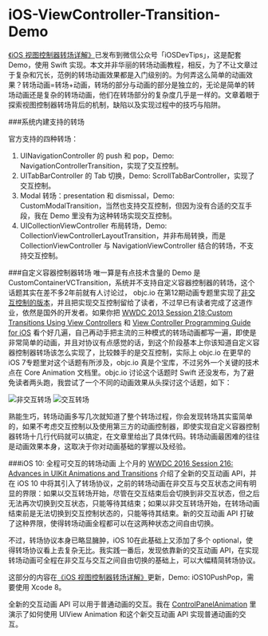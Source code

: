 # iOS-ViewController-Transition-Demo

[《iOS 视图控制器转场详解》](https://github.com/seedante/iOS-Note/wiki/ViewController-Transition)已发布到微信公众号「iOSDevTips」，这是配套 Demo，使用 Swift 实现。本文并非华丽的转场动画教程，相反，为了不让文章过于复杂和冗长，范例的转场动画效果都是入门级别的。为何弄这么简单的动画效果？转场动画=转场+动画，转场的部分与动画的部分是独立的，无论是简单的转场动画还是复杂的转场动画，他们在转场部分的复杂度几乎是一样的。文章着眼于探索视图控制器转场背后的机制，缺陷以及实现过程中的技巧与陷阱。


###系统内建支持的转场

官方支持的四种转场：

1. UINavigationController 的 push 和 pop，Demo: NavigationControllerTransition，实现了交互控制。
2. UITabBarController 的 Tab 切换，Demo: ScrollTabBarController，实现了交互控制。
3. Modal 转场：presentation 和 dismissal，Demo: CustomModalTransition，当然也支持交互控制，但因为没有合适的交互手段，我在 Demo 里没有为这种转场实现交互控制。
4. UICollectionViewController 布局转场，Demo: CollectionViewControllerLayoutTransition，并非布局转换，而是 CollectionViewController 与 NavigationViewController 结合的转场，不支持交互控制。


###自定义容器控制器转场
唯一算是有点技术含量的 Demo 是 CustomContainerVCTransition，系统并不支持自定义容器控制器的转场，这个话题其实在差不多2年前就有人讨论过， objc.io 在第12期动画专题里实现了[非交互控制的版本](https://www.objc.io/issues/12-animations/custom-container-view-controller-transitions/)，并且把实现交互控制留给了读者，不过早已有读者完成了这道作业，依然是国外的开发者。如果你把 [WWDC 2013 Session 218:Custom Transitions Using View Controllers](https://developer.apple.com/videos/play/wwdc2013/218/) 和 [View Controller Programming Guide for iOS](https://developer.apple.com/library/ios/featuredarticles/ViewControllerPGforiPhoneOS/index.html#//apple_ref/doc/uid/TP40007457-CH2-SW1) 看个好几遍，自己再动手把主流的三种模式的转场动画都写一遍，即使是非常简单的动画，并且对协议有点感觉的话，到这个阶段基本上你该知道自定义容器控制器转场该怎么实现了，比较棘手的是交互控制，实际上 objc.io 在更早的 iOS 7专题里对这个话题有所涉及，objc.io 真是个宝库，不过另外一个关键的技术点在 Core Animation 文档里。objc.io 讨论这个话题时 Swift 还没发布，为了避免读者两头跑，我尝试了一个不同的动画效果从头探讨这个话题，如下：

![非交互转场](https://github.com/seedante/iOS-ViewController-Transition-Demo/blob/master/Figures/CustomContainerVCButtonTransition.gif)
![交互转场](https://github.com/seedante/iOS-ViewController-Transition-Demo/blob/master/Figures/ContainerVCTransition.mov.gif)

熟能生巧，转场动画多写几次就知道了整个转场过程，你会发现转场其实蛮简单的，如果不考虑交互控制以及使用第三方的动画控制器，即使实现自定义容器控制器转场十几行代码就可以搞定，在文章里给出了具体代码。转场动画最困难的往往是动画效果本身，这取决于你对动画基础的掌握以及经验。

###iOS 10: 全程可交互的转场动画
上个月的 [WWDC 2016 Session 216: Advances in UIKit Animations and Transitions](https://developer.apple.com/videos/play/wwdc2016/216/) 介绍了全新的交互动画 API，并在 iOS 10 中将其引入了转场协议，之前的转场动画在非交互与交互状态之间有明显的界限：如果以交互转场开始，尽管在交互结束后会切换到非交互状态，但之后无法再次切换到交互状态，只能等待其结束；如果以非交互转场开始，在转场动画结束前是无法切换到交互控制状态的，只能等待其结束。新的交互动画 API 打破了这种界限，使得转场动画全程都可以在这两种状态之间自由切换。

不过，转场协议本身已略显臃肿，iOS 10在此基础上又添加了多个 optional，使得转场协议看上去复杂无比。我实践一番后，发现依靠新的交互动画 API，在实现转场动画可全程在非交互与交互之间自由切换的基础上，可以大幅精简转场协议。

这部分的内容在[《iOS 视图控制器转场详解》](https://github.com/seedante/iOS-Note/wiki/ViewController-Transition)更新，Demo: iOS10PushPop，需要使用 Xcode 8。

全新的交互动画 API 可以用于普通动画的交互。我在 [ControlPanelAnimation](https://github.com/seedante/ControlPanelAnimation) 里演示了如何使用 UIView Animation 和这个新交互动画 API 实现普通动画的交互。